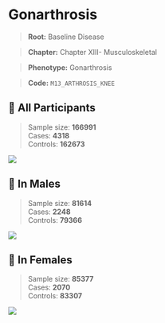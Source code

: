 # Gonarthrosis

> **Root:** Baseline Disease  

> **Chapter:** Chapter XIII- Musculoskeletal  

> **Phenotype:** Gonarthrosis  

> **Code:** `M13_ARTHROSIS_KNEE`

## 🧪 All Participants  
> Sample size: **166991**  
> Cases: **4318**  
> Controls: **162673**
<img src="/Disease/Figures/ALL/Baseline/M13_ARTHROSIS_KNEE.png"/>
<CsvTable src="/public/Disease/Data/ALL/Baseline/LG_M13_ARTHROSIS_KNEE.csv" label="🔍 View full results" />

## 👨 In Males  
> Sample size: **81614**  
> Cases: **2248**  
> Controls: **79366**
<img src="/Disease/Figures/Male/Baseline/M13_ARTHROSIS_KNEE.png"/>
<CsvTable src="/public/Disease/Data/Male/Baseline/LG_M13_ARTHROSIS_KNEE.csv" label="🔍 View full results" />

## 👩 In Females  
> Sample size: **85377**  
> Cases: **2070**  
> Controls: **83307**
<img src="/Disease/Figures/Female/Baseline/M13_ARTHROSIS_KNEE.png"/>
<CsvTable src="/public/Disease/Data/Female/Baseline/LG_M13_ARTHROSIS_KNEE.csv" label="🔍 View full results" />
